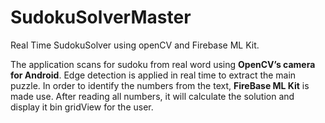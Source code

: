 # SudokuSolverMaster
Real Time SudokuSolver using openCV and Firebase ML Kit.

The application scans for sudoku from real word using **OpenCV’s camera for Android**. Edge detection is applied in real time to extract the main puzzle. In order to identify the numbers from the text, **FireBase ML Kit** is made use. After reading all numbers, it will calculate the solution and display it bin gridView for the user.

